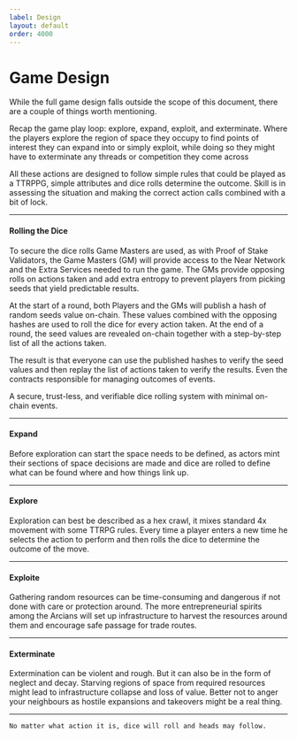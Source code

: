 ```yaml
---
label: Design
layout: default
order: 4000
---
```


# Game Design

While the full game design falls outside the scope of this document, there are a couple of things worth mentioning.

Recap the game play loop: explore, expand, exploit, and exterminate. Where the players explore the region of space they occupy to find points of interest they can expand into or simply exploit, while doing so they might have to exterminate any threads or competition they come across 

All these actions are designed to follow simple rules that could be played as a TTRPPG, simple attributes and dice rolls determine the outcome. Skill is in assessing the situation and making the correct action calls combined with a bit of lock.

---
#### Rolling the Dice

To secure the dice rolls Game Masters are used, as with Proof of Stake Validators, the Game Masters (GM) will provide access to the Near Network and the Extra Services needed to run the game. The GMs provide opposing rolls on actions taken and add extra entropy to prevent players from picking seeds that yield predictable results.

At the start of a round, both Players and the GMs will publish a hash of random seeds value on-chain. These values combined with the opposing hashes are used to roll the dice for every action taken. At the end of a round, the seed values are revealed on-chain together with a step-by-step list of all the actions taken. 

The result is that everyone can use the published hashes to verify the seed values and then replay the list of actions taken to verify the results. Even the contracts responsible for managing outcomes of events.

A secure, trust-less, and verifiable dice rolling system with minimal on-chain events.

---
#### Expand

Before exploration can start the space needs to be defined, as actors mint their sections of space decisions are made and dice are rolled to define what can be found where and how things link up.

---
#### Explore

Exploration can best be described as a hex crawl, it mixes standard 4x movement with some TTRPG rules. Every time a player enters a new time he selects the action to perform and then rolls the dice to determine the outcome of the move.

---
#### Exploite

Gathering random resources can be time-consuming and dangerous if not done with care or protection around. The more entrepreneurial spirits among the Arcians will set up infrastructure to harvest the resources around them and encourage safe passage for trade routes.

---
#### Exterminate

Extermination can be violent and rough. But it can also be in the form of neglect and decay. Starving regions of space from required resources might lead to infrastructure collapse and loss of value. Better not to anger your neighbours as hostile expansions and takeovers might be a real thing.

---
`No matter what action it is, dice will roll and heads may follow.`